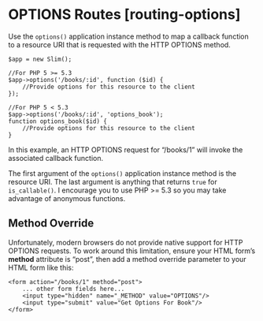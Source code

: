 # OPTIONS Routes [routing-options] #

Use the `options()` application instance method to map a callback function to a resource URI that is requested with the HTTP OPTIONS method.

    $app = new Slim();

    //For PHP 5 >= 5.3
    $app->options('/books/:id', function ($id) {
        //Provide options for this resource to the client
    });

    //For PHP 5 < 5.3
    $app->options('/books/:id', 'options_book');
    function options_book($id) {
        //Provide options for this resource to the client
    }

In this example, an HTTP OPTIONS request for “/books/1” will invoke the associated callback function.

The first argument of the `options()` application instance method is the resource URI. The last argument is anything that returns `true` for `is_callable()`. I encourage you to use PHP >= 5.3 so you may take advantage of anonymous functions.

## Method Override ##

Unfortunately, modern browsers do not provide native support for HTTP OPTIONS requests. To work around this limitation, ensure your HTML form’s **method** attribute is “post”, then add a method override parameter to your HTML form like this:

    <form action="/books/1" method="post">
        ... other form fields here...
        <input type="hidden" name="_METHOD" value="OPTIONS"/>
        <input type="submit" value="Get Options For Book"/>
    </form>
